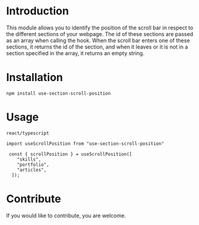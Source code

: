 # Introduction

This module allows you to identify the position of the scroll bar in respect to the different sections of your webpage. The id of these sections are passed as an array when calling the hook. When the scroll bar enters one of these sections, it returns the id of the section, and when it leaves or it is not in a section specified in the array, it returns an empty string. 

# Installation
```npm install use-section-scroll-position```

# Usage

`react/typescript`

```
import useScrollPosition from "use-section-scroll-position"

 const { scrollPosition } = useScrollPosition([
    "skills",
    "portfolio",
    "articles",
  ]);

```
# Contribute

If you would like to contribute, you are welcome.